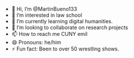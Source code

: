 - 👋 Hi, I’m @MartinBueno133
- 👀 I’m interested in law school
- 🌱 I’m currently learning digital humanities.
- 💞️ I’m looking to collaborate on research projects
- 📫 How to reach me CUNY emil
- 😄 Pronouns: he/him
- ⚡ Fun fact: Been to over 50 wrestling shows.

<!---
MartinBueno133/MartinBueno133 is a ✨ special ✨ repository because its `README.md` (this file) appears on your GitHub profile.
You can click the Preview link to take a look at your changes.
--->
